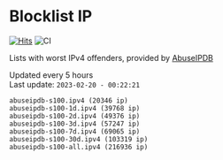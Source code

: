 # Blocklist IP

[![Hits](https://hits.seeyoufarm.com/api/count/incr/badge.svg?url=https%3A%2F%2Fgithub.com%2Fborestad%2Fblocklist-ip%2F&count_bg=%2379C83D&title_bg=%23555555&icon=&icon_color=%23E7E7E7&title=hits&edge_flat=false)](https://hits.seeyoufarm.com)  ![CI](https://img.shields.io/github/workflow/status/borestad/blocklist-ip/CI?style=flat-square)

Lists with worst IPv4 offenders, provided by [AbuseIPDB](https://www.abuseipdb.com/)

<!-- FOOTER-PLACEHOLDER -->
Updated every 5 hours<br>
Last update: `2023-02-20 - 00:22:21`
```
abuseipdb-s100.ipv4 (20346 ip)
abuseipdb-s100-1d.ipv4 (39768 ip)
abuseipdb-s100-2d.ipv4 (49376 ip)
abuseipdb-s100-3d.ipv4 (57247 ip)
abuseipdb-s100-7d.ipv4 (69065 ip)
abuseipdb-s100-30d.ipv4 (103319 ip)
abuseipdb-s100-all.ipv4 (216936 ip)
```
